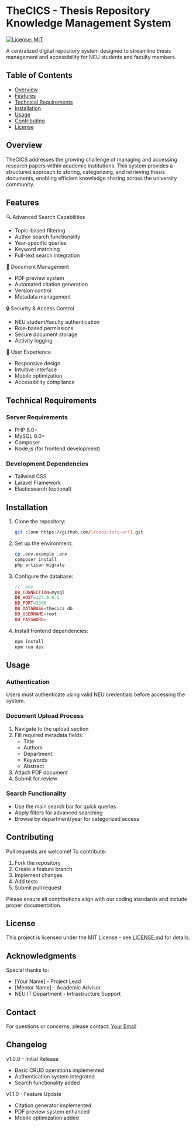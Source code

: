 # TheCICS - Thesis Repository Knowledge Management System

[![License: MIT](https://img.shields.io/badge/License-MIT-yellow.svg)](https://opensource.org/licenses/MIT)

A centralized digital repository system designed to streamline thesis management and accessibility for NEU students and faculty members.

## Table of Contents

* [Overview](#overview)
* [Features](#features)
* [Technical Requirements](#technical-requirements)
* [Installation](#installation)
* [Usage](#usage)
* [Contributing](#contributing)
* [License](#license)

## Overview

TheCICS addresses the growing challenge of managing and accessing research papers within academic institutions. This system provides a structured approach to storing, categorizing, and retrieving thesis documents, enabling efficient knowledge sharing across the university community.

## Features

🔍 Advanced Search Capabilities
- Topic-based filtering
- Author search functionality
- Year-specific queries
- Keyword matching
- Full-text search integration

📄 Document Management
- PDF preview system
- Automated citation generation
- Version control
- Metadata management

🔒 Security & Access Control
- NEU student/faculty authentication
- Role-based permissions
- Secure document storage
- Activity logging

🎯 User Experience
- Responsive design
- Intuitive interface
- Mobile optimization
- Accessibility compliance

## Technical Requirements

### Server Requirements
- PHP 8.0+
- MySQL 8.0+
- Composer
- Node.js (for frontend development)

### Development Dependencies
- Tailwind CSS
- Laravel Framework
- Elasticsearch (optional)

## Installation

1. Clone the repository:
   ```bash
   git clone https://github.com/[repository-url].git
   ```
   
2. Set up the environment:
   ```bash
   cp .env.example .env
   composer install
   php artisan migrate
   ```

3. Configure the database:
   ```php
   // .env
   DB_CONNECTION=mysql
   DB_HOST=127.0.0.1
   DB_PORT=3306
   DB_DATABASE=thecics_db
   DB_USERNAME=root
   DB_PASSWORD=
   ```

4. Install frontend dependencies:
   ```bash
   npm install
   npm run dev
   ```

## Usage

### Authentication
Users must authenticate using valid NEU credentials before accessing the system.

### Document Upload Process
1. Navigate to the upload section
2. Fill required metadata fields:
   - Title
   - Authors
   - Department
   - Keywords
   - Abstract
3. Attach PDF document
4. Submit for review

### Search Functionality
- Use the main search bar for quick queries
- Apply filters for advanced searching
- Browse by department/year for categorized access

## Contributing

Pull requests are welcome! To contribute:

1. Fork the repository
2. Create a feature branch
3. Implement changes
4. Add tests
5. Submit pull request

Please ensure all contributions align with our coding standards and include proper documentation.

## License

This project is licensed under the MIT License - see [LICENSE.md](LICENSE.md) for details.

## Acknowledgments

Special thanks to:
- [Your Name] - Project Lead
- [Mentor Name] - Academic Advisor
- NEU IT Department - Infrastructure Support

## Contact

For questions or concerns, please contact:
[Your Email](mailto:your.email@example.com)

## Changelog

v1.0.0 - Initial Release
- Basic CRUD operations implemented
- Authentication system integrated
- Search functionality added

v1.1.0 - Feature Update
- Citation generator implemented
- PDF preview system enhanced
- Mobile optimization added
